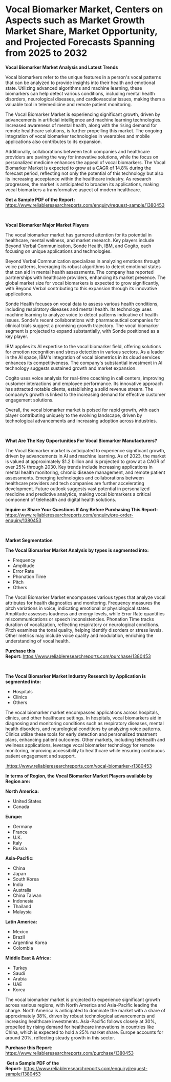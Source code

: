 <p><h1>Vocal Biomarker Market, Centers on Aspects such as Market Growth Market Share, Market Opportunity, and Projected Forecasts Spanning from 2025 to 2032</h1></p><p><strong>Vocal Biomarker Market Analysis and Latest Trends</strong></p>
<p><p>Vocal biomarkers refer to the unique features in a person's vocal patterns that can be analyzed to provide insights into their health and emotional state. Utilizing advanced algorithms and machine learning, these biomarkers can help detect various conditions, including mental health disorders, neurological diseases, and cardiovascular issues, making them a valuable tool in telemedicine and remote patient monitoring.</p><p>The Vocal Biomarker Market is experiencing significant growth, driven by advancements in artificial intelligence and machine learning technologies. Increased awareness of mental health, along with the rising demand for remote healthcare solutions, is further propelling this market. The ongoing integration of vocal biomarker technologies in wearables and mobile applications also contributes to its expansion.</p><p>Additionally, collaborations between tech companies and healthcare providers are paving the way for innovative solutions, while the focus on personalized medicine enhances the appeal of vocal biomarkers. The Vocal Biomarker Market is expected to grow at a CAGR of 14.8% during the forecast period, reflecting not only the potential of this technology but also its increasing acceptance within the healthcare industry. As research progresses, the market is anticipated to broaden its applications, making vocal biomarkers a transformative aspect of modern healthcare.</p></p>
<p><strong>Get a Sample PDF of the Report:&nbsp;</strong> <a href="https://www.reliableresearchreports.com/enquiry/request-sample/1380453?utm_campaign=3324&utm_medium=2&utm_source=Github&utm_content=ia&utm_term=16042025&utm_id=vocal-biomarker">https://www.reliableresearchreports.com/enquiry/request-sample/1380453</a></p>
<p>&nbsp;</p>
<p><strong>Vocal Biomarker Major Market Players</strong></p>
<p><p>The vocal biomarker market has garnered attention for its potential in healthcare, mental wellness, and market research. Key players include Beyond Verbal Communication, Sonde Health, IBM, and Cogito, each focusing on unique applications and technologies.</p><p>Beyond Verbal Communication specializes in analyzing emotions through voice patterns, leveraging its robust algorithms to detect emotional states that can aid in mental health assessments. The company has reported partnerships with healthcare providers, enhancing its market presence. The global market size for vocal biomarkers is expected to grow significantly, with Beyond Verbal contributing to this expansion through its innovative applications.</p><p>Sonde Health focuses on vocal data to assess various health conditions, including respiratory diseases and mental health. Its technology uses machine learning to analyze voice to detect patterns indicative of health issues. Sonde's recent collaborations with pharmaceutical companies for clinical trials suggest a promising growth trajectory. The vocal biomarker segment is projected to expand substantially, with Sonde positioned as a key player.</p><p>IBM applies its AI expertise to the vocal biomarker field, offering solutions for emotion recognition and stress detection in various sectors. As a leader in the AI space, IBM's integration of vocal biometrics in its cloud services enhances its competitiveness. The company's substantial investment in AI technology suggests sustained growth and market expansion.</p><p>Cogito uses voice analysis for real-time coaching in call centers, improving customer interactions and employee performance. Its innovative approach has attracted notable clients, establishing a solid revenue stream. The company’s growth is linked to the increasing demand for effective customer engagement solutions.</p><p>Overall, the vocal biomarker market is poised for rapid growth, with each player contributing uniquely to the evolving landscape, driven by technological advancements and increasing adoption across industries.</p></p>
<p>&nbsp;</p>
<p><strong>What Are The Key Opportunities For Vocal Biomarker Manufacturers?</strong></p>
<p><p>The Vocal Biomarker market is anticipated to experience significant growth, driven by advancements in AI and machine learning. As of 2023, the market is valued at approximately $1.2 billion and is projected to grow at a CAGR of over 25% through 2030. Key trends include increasing applications in mental health monitoring, chronic disease management, and remote patient assessments. Emerging technologies and collaborations between healthcare providers and tech companies are further accelerating development. Future outlook suggests vast potential in personalized medicine and predictive analytics, making vocal biomarkers a critical component of telehealth and digital health solutions.</p></p>
<p><strong>Inquire or Share Your Questions If Any Before Purchasing This Report:</strong> <a href="https://www.reliableresearchreports.com/enquiry/pre-order-enquiry/1380453?utm_campaign=3324&utm_medium=2&utm_source=Github&utm_content=ia&utm_term=16042025&utm_id=vocal-biomarker">https://www.reliableresearchreports.com/enquiry/pre-order-enquiry/1380453</a></p>
<p>&nbsp;</p>
<p><strong>Market Segmentation</strong></p>
<p><strong>The Vocal Biomarker Market Analysis by types is segmented into:</strong></p>
<p><ul><li>Frequency</li><li>Amplitude</li><li>Error Rate</li><li>Phonation Time</li><li>Pitch</li><li>Others</li></ul></p>
<p><p>The Vocal Biomarker Market encompasses various types that analyze vocal attributes for health diagnostics and monitoring. Frequency measures the pitch variations in voice, indicating emotional or physiological states. Amplitude assesses loudness and energy levels, while Error Rate quantifies miscommunications or speech inconsistencies. Phonation Time tracks duration of vocalization, reflecting respiratory or neurological conditions. Pitch examines the tonal quality, helping identify disorders or stress levels. Other metrics may include voice quality and modulation, enriching the understanding of vocal health.</p></p>
<p><strong>Purchase this Report:&nbsp;</strong><a href="https://www.reliableresearchreports.com/purchase/1380453?utm_campaign=3324&utm_medium=2&utm_source=Github&utm_content=ia&utm_term=16042025&utm_id=vocal-biomarker">https://www.reliableresearchreports.com/purchase/1380453</a></p>
<p>&nbsp;</p>
<p><strong>The Vocal Biomarker Market Industry Research by Application is segmented into:</strong></p>
<p><ul><li>Hospitals</li><li>Clinics</li><li>Others</li></ul></p>
<p><p>The vocal biomarker market encompasses applications across hospitals, clinics, and other healthcare settings. In hospitals, vocal biomarkers aid in diagnosing and monitoring conditions such as respiratory diseases, mental health disorders, and neurological conditions by analyzing voice patterns. Clinics utilize these tools for early detection and personalized treatment plans, enhancing patient outcomes. Other markets, including telehealth and wellness applications, leverage vocal biomarker technology for remote monitoring, improving accessibility to healthcare while ensuring continuous patient engagement and support.</p></p>
<p><a href="https://www.reliableresearchreports.com/vocal-biomarker-r1380453?utm_campaign=3324&utm_medium=2&utm_source=Github&utm_content=ia&utm_term=16042025&utm_id=vocal-biomarker">&nbsp;https://www.reliableresearchreports.com/vocal-biomarker-r1380453</a></p>
<p><strong>In terms of Region, the Vocal Biomarker Market Players available by Region are:</strong></p>
<p>
    <p> <strong> North America: </strong>
        <ul>
            <li>United States</li>
            <li>Canada</li>
        </ul>
        </p> 
    <p> <strong> Europe: </strong>
        <ul>
            <li>Germany</li>
            <li>France</li>
            <li>U.K.</li>
            <li>Italy</li>
            <li>Russia</li>
        </ul>
        </p> 
    <p> <strong> Asia-Pacific: </strong>
        <ul>
            <li>China</li>
            <li>Japan</li>
            <li>South Korea</li>
            <li>India</li>
            <li>Australia</li>
            <li>China Taiwan</li>
            <li>Indonesia</li>
            <li>Thailand</li>
            <li>Malaysia</li>
        </ul>
        </p> 
    <p> <strong> Latin America: </strong>
        <ul>
            <li>Mexico</li>
            <li>Brazil</li>
            <li>Argentina Korea</li>
            <li>Colombia</li>
        </ul>
        </p> 
    <p> <strong> Middle East & Africa: </strong>
        <ul>
            <li>Turkey</li>
            <li>Saudi</li>
            <li>Arabia</li>
            <li>UAE</li>
            <li>Korea</li>
        </ul>
    </p>
    </p>
<p><p>The vocal biomarker market is projected to experience significant growth across various regions, with North America and Asia-Pacific leading the charge. North America is anticipated to dominate the market with a share of approximately 38%, driven by robust technological advancements and increasing healthcare investments. Asia-Pacific follows closely at 30%, propelled by rising demand for healthcare innovations in countries like China, which is expected to hold a 25% market share. Europe accounts for around 20%, reflecting steady growth in this sector.</p></p>
<p><strong>Purchase this Report: </strong><a href="https://www.reliableresearchreports.com/purchase/1380453?utm_campaign=3324&utm_medium=2&utm_source=Github&utm_content=ia&utm_term=16042025&utm_id=vocal-biomarker">https://www.reliableresearchreports.com/purchase/1380453</a></p>
<p>&nbsp;<strong>Get a Sample PDF of the Report:&nbsp;&nbsp;</strong><a href="https://www.reliableresearchreports.com/enquiry/request-sample/1380453?utm_campaign=3324&utm_medium=2&utm_source=Github&utm_content=ia&utm_term=16042025&utm_id=vocal-biomarker">https://www.reliableresearchreports.com/enquiry/request-sample/1380453</a></p>
<p><strong></strong></p>
<p><p></p><p></p><p></p></p>
